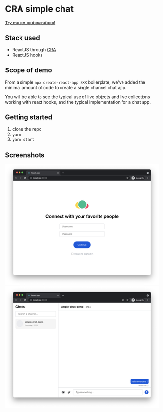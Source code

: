 # CRA simple chat

[Try me on codesandbox!](https://codesandbox.io/s/github/AmityCo/Amity-Social-Cloud-Web-Sample-Apps/tree/main/messaging-app-with-CRA)

## Stack used

- ReactJS through [CRA](https://reactjs.org/docs/create-a-new-react-app.html)
- ReactJS hooks

## Scope of demo

From a simple `npx create-react-app XXX` boilerplate, we've added the minimal amount of code to create a single channel chat app.

You will be able to see the typical use of live objects and live collections working with react hooks, and the typical implementation for a chat app.

## Getting started

1. clone the repo
2. `yarn`
3. `yarn start`

## Screenshots

![login screen](./screenshots/react-login.png)
![main app](./screenshots/react-chat.png)
